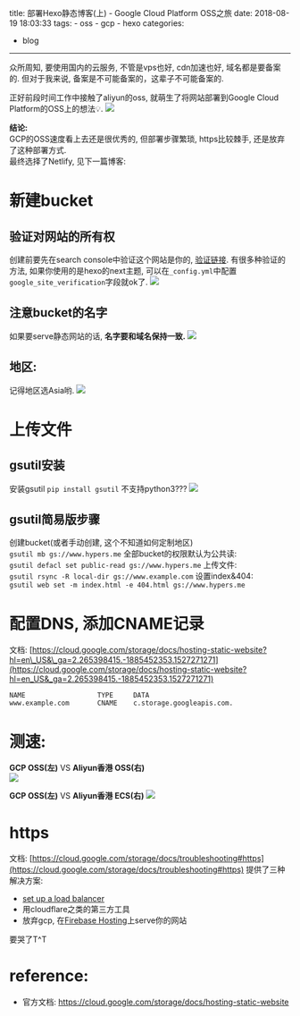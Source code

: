 title: 部署Hexo静态博客(上) - Google Cloud Platform OSS之旅
date: 2018-08-19 18:03:33
tags: 
    - oss
    - gcp
    - hexo
categories:
  - blog
---

众所周知, 要使用国内的云服务, 不管是vps也好, cdn加速也好, 域名都是要备案的. 但对于我来说, 备案是不可能备案的，这辈子不可能备案的. 

正好前段时间工作中接触了aliyun的oss, 就萌生了将网站部署到Google Cloud Platform的OSS上的想法💡.
![](/images/blog/180819_hexo_to_gcp_oss/15346829618992.jpg)

**结论:**    
GCP的OSS速度看上去还是很优秀的, 但部署步骤繁琐, https比较棘手, 还是放弃了这种部署方式.   
最终选择了Netlify, 见下一篇博客: 

<!--more-->

# 新建bucket
## 验证对网站的所有权
创建前要先在search console中验证这个网站是你的, [验证链接](https://www.google.com/webmasters/tools/home?hl=en). 
有很多种验证的方法, 如果你使用的是hexo的next主题, 可以在`_config.yml`中配置`google_site_verification`字段就ok了. 
![](/images/blog/180819_hexo_to_gcp_oss/15346836448137.jpg)
## 注意bucket的名字
如果要serve静态网站的话, **名字要和域名保持一致.**
![](/images/blog/180819_hexo_to_gcp_oss/15346836542164.jpg)

## 地区:
记得地区选Asia哟.
![](/images/blog/180819_hexo_to_gcp_oss/15346836624305.jpg)


# 上传文件
## gsutil安装
安装gsutil
`pip install gsutil`
不支持python3??? 
![](/images/blog/180819_hexo_to_gcp_oss/15346836717853.jpg)

## gsutil简易版步骤
创建bucket(或者手动创建, 这个不知道如何定制地区)   
`gsutil mb gs://www.hypers.me`
全部bucket的权限默认为公共读:   
`gsutil defacl set public-read gs://www.hypers.me`
上传文件:   
`gsutil rsync -R local-dir gs://www.example.com`
设置index&404:   
`gsutil web set -m index.html -e 404.html gs://www.hypers.me`


# 配置DNS, 添加CNAME记录
文档: [https://cloud.google.com/storage/docs/hosting-static-website?hl=en\_US&\_ga=2.265398415.-1885452353.1527271271](https://cloud.google.com/storage/docs/hosting-static-website?hl=en_US&_ga=2.265398415.-1885452353.1527271271)
```
NAME                  TYPE     DATA
www.example.com       CNAME    c.storage.googleapis.com.
```


# 测速:
**GCP OSS(左)** VS **Aliyun香港 OSS(右)**   
![](/images/blog/180819_hexo_to_gcp_oss/15346837142907.jpg)

**GCP OSS(左)** VS **Aliyun香港 ECS(右)**
![](/images/blog/180819_hexo_to_gcp_oss/15346837319940.jpg)


# https
文档: [https://cloud.google.com/storage/docs/troubleshooting#https](https://cloud.google.com/storage/docs/troubleshooting#https)
提供了三种解决方案:
- [set up a load balancer](https://cloud.google.com/compute/docs/load-balancing/http/adding-a-backend-bucket-to-content-based-load-balancing)
- 用cloudflare之类的第三方工具
- 放弃gcp, 在[Firebase Hosting](https://firebase.google.com/docs/hosting/)上serve你的网站

要哭了T^T




# reference:
- 官方文档: https://cloud.google.com/storage/docs/hosting-static-website

